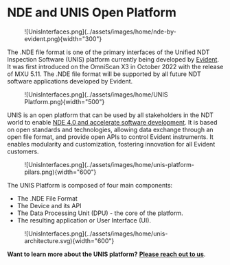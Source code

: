 # NDE and UNIS Open Platform

<figure markdown="span">
  ![UnisInterfaces.png](../assets/images/home/nde-by-evident.png){width="300"}
</figure>


The .NDE file format is one of the primary interfaces of the Unified NDT Inspection Software (UNIS) platform currently being developed by [Evident](https://www.evidentscientific.com/en/). It was first introduced on the OmniScan X3 in October 2022 with the release of MXU 5.11. The .NDE file format will be supported by all future NDT software applications developed by Evident.

<figure markdown="span">
  ![UnisInterfaces.png](../assets/images/home/UNIS Platform.png){width="500"}
</figure>


UNIS is an open platform that can be used by all stakeholders in the NDT world to enable [NDE 4.0 and accelerate software development](https://www.ndt.net/article/ecndt2023/presentation/ECNDT2023_PRESENTATION_364.pdf). It is based on open standards and technologies, allowing data exchange through an open file format, and provide open APIs to control Evident instruments. It enables modularity and customization, fostering innovation for all Evident customers. 

<figure markdown="span">
  ![UnisInterfaces.png](../assets/images/home/unis-platform-pilars.png){width="600"}
</figure>

The UNIS Platform is composed of four main components:

- The .NDE File Format
- The Device and its API
- The Data Processing Unit (DPU) - the core of the platform.
- The resulting application or User Interface (UI).

<figure markdown="span">
  ![UnisInterfaces.png](../assets/images/home/unis-architecture.svg){width="600"}
</figure>

**Want to learn more about the UNIS platform?** [**Please reach out to us**](mailto:nde_support@evidentscientific.com). 